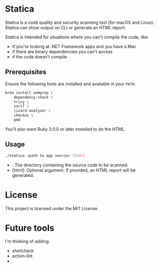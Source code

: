 # Statica

Statica is a code quality and security scanning tool (for macOS and Linux). Statica can show output on CLI or generate an HTML report.

Statica is intended for situations where you can't compile the code, like:

* if you're looking at .NET Framework apps and you have a Mac
* if there are binary dependencies you can't access
* if the code doesn't compile

## Prerequisites

Ensure the following tools are installed and available in your `PATH`:

```bash
brew install semgrep \
    dependency-check \
    trivy \
    sarif \
    lizard-analyzer \
    checkov \
    pmd
```

You'll also want Ruby 3.0.0 or later installed to do the HTML.

## Usage

```bash
./statica <path to app source> [html]
```
* <path to app source>: The directory containing the source code to be scanned.
* [html]: Optional argument. If provided, an HTML report will be generated.

# License
This project is licensed under the MIT License.

# Future tools

I'm thinking of adding:

* shellcheck
* action-lint
* 